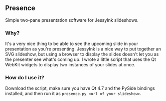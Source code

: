 ## Presence

Simple two-pane presentation software for JessyInk slideshows.

### Why?

It's a very nice thing to be able to see the upcoming slide in your presentation
as you're presenting. JessyInk is a nice way to put together an SVG slideshow,
but using a browser to display the slides doesn't let you as the presenter see
what's coming up. I wrote a little script that uses the Qt WebKit widgets to
display two instances of your slides at once.

### How do I use it?

Download the script, make sure you have Qt 4.7 and the PySide bindings
installed, and then run it as `presence.py <url of your slideshow>`.
